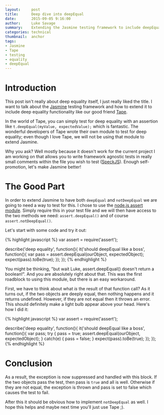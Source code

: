 ```yaml
---
layout:     post
title:      Deep dive into deepEqual
date:       2015-09-05 9:16:00
author:     Luke Savage
summary:    Extending the Jasmine testing framework to include deepEqual and notDeepEqual
categories: technical
thumbnail:  anchor
tags:
- Jasmine
- Tape
- testing
- equality
- deepEqual
---
```

# Introduction
This post isn't really about deep equality itself, I just really liked the title. I want to talk about the [Jasmine](http://jasmine.github.io/) testing framework and how to extend it to include deep equality functionality like our good friend [Tape](https://github.com/substack/tape).

In the world of Tape, you can simply test for deep equality with an assertion like `t.deepEqual(myValue, expectedValue);` which is fantastic. The wonderful developers of Tape wrote their own module to test for deep equality; even though I love Tape, we will not be using that module to extend Jasmine.

Why you ask? Well mostly because it doesn't work for the current project I am working on that allows you to write framework agnostic tests in really small comments within the file you wish to test ([SpeckJS](https://www.npmjs.com/package/speckjs)). Enough self-promotion, let's make Jasmine better!

# The Good Part
In order to extend Jasmine to have both `deepEqual` and `notDeepEqual` we are going to need a way to test for this. I chose to use the [node.js assert module](https://nodejs.org/api/assert.html). Simply require this in your test file and we will then have access to the two methods we need: `assert.deepEqual()` and of course `assert.notDeepEqual()`.

Let's start with some code and try it out:

{% highlight javascript %}
var assert = require('assert');

describe('deep equality', function(){
  it('should deepEqual like a boss', function(){
    var pass = assert.deepEqual(ourObject, expectedObject);
    expect(pass).toBe(true);
  });
});
{% endhighlight %}

You might be thinking, "but wait Luke, assert.deepEqual() doesn't return a boolean!". And you are absolutely right about that. This was the first roadblock to using this module, but there is an easy workaround.

First, we have to think about what _is_ the result of that function call? As it turns out, if the two objects are deeply equal, then nothing happens and it returns undefined. However, if they are not equal then it throws an error. This should definitely make a light bulb appear above your head. Here's how I did it:

{% highlight javascript %}
var assert = require('assert');

describe('deep equality', function(){
  it('should deepEqual like a boss', function(){
    var pass;
    try {
      pass = true;
      assert.deepEqual(ourObject, expectedObject);
    } catch(e) {
      pass = false;
    }
    expect(pass).toBe(true);
  });
});
{% endhighlight %}

# Conclusion
As a result, the exception is now suppressed and handled with this block. If the two objects pass the test, then pass is `true` and all is well. Otherwise if they are not equal, the exception is thrown and pass is set to false which causes the test to fail.

After this it should be obvious how to implement `notDeepEqual` as well. I hope this helps and maybe next time you'll just use Tape ;).